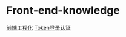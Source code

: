 # Front-end-knowledge
[前端工程化](https://github.com/Him-wen/Front-end-knowledge/blob/main/%E5%89%8D%E7%AB%AF%E5%B7%A5%E7%A8%8B%E5%8C%96.md)
[Token登录认证](https://github.com/Him-wen/Front-end-knowledge/blob/main/Token%E7%99%BB%E5%BD%95%E8%AE%A4%E8%AF%81.md)

